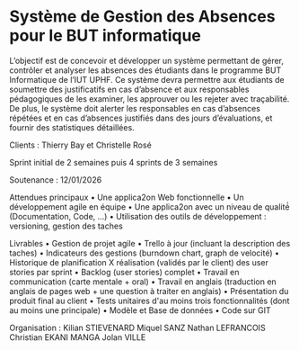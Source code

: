 # Système de Gestion des Absences pour le BUT informatique

L’objectif est de concevoir et développer un système permettant de gérer, contrôler et analyser les absences des étudiants dans le programme BUT Informatique de l’IUT UPHF.
Ce système devra permettre aux étudiants de soumettre des justificatifs en cas d’absence et aux responsables pédagogiques de les examiner, les approuver ou les rejeter avec traçabilité.
De plus, le système doit alerter les responsables en cas d’absences répétées et en cas d’absences justifiés dans des jours d’évaluations, et fournir des statistiques détaillées. 

Clients : Thierry Bay et Christelle Rosé

Sprint initial de 2 semaines puis 4 sprints de 3 semaines

Soutenance : 12/01/2026

Attendues principaux
• Une applica2on Web fonctionnelle
• Un développement agile en équipe
• Une applica2on avec un niveau de qualité́ (Documentation, Code, ...)
• Utilisation des outils de développement : versioning, gestion des taches

Livrables
• Gestion de projet agile
• Trello à jour (incluant la description des taches)
• Indicateurs des gestions (burndown chart, graph de velocité)
• Historique de planification X réalisation (validés par le client) des user
stories par sprint
• Backlog (user stories) complet
• Travail en communication (carte mentale + oral)
• Travail en anglais (traduction en anglais de pages web + une question à
traiter en anglais)
• Présentation du produit final au client
• Tests unitaires d'au moins trois fonctionnalités (dont au moins une principale)
• Modèle et Base de données
• Code sur GIT

Organisation : 
Kilian STIEVENARD
Miquel SANZ
Nathan LEFRANCOIS
Christian EKANI MANGA
Jolan VILLE 

